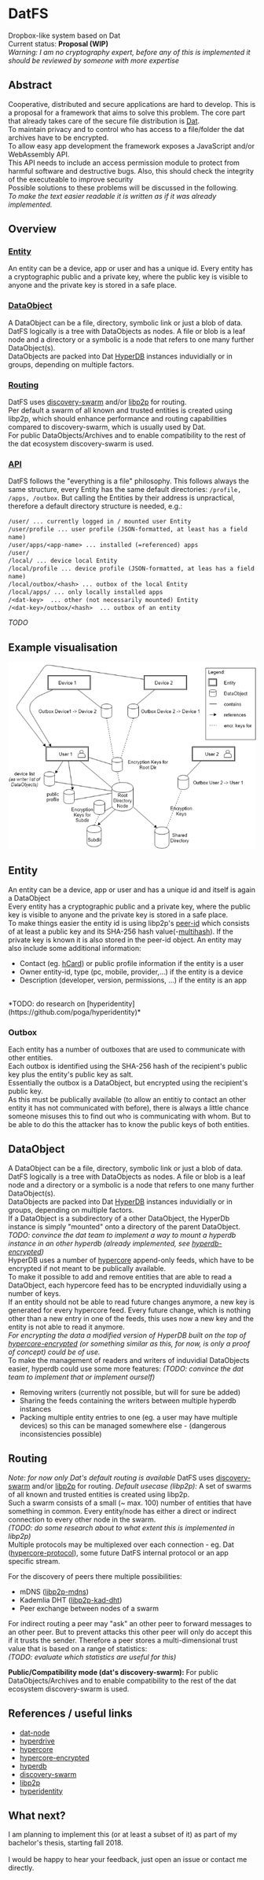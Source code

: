 # DatFS

Dropbox-like system based on Dat<br>
Current status: **Proposal (WIP)** <br>
*Warning: I am no cryptography expert, before any of this is implemented it should be reviewed by someone with more expertise*

## Abstract

Cooperative, distributed and secure applications are hard to develop.
This is a proposal for a framework that aims to solve this problem.
The core part that already takes care of the secure file distribution is [Dat](https://datproject.org).<br>
To maintain privacy and to control who has access to a file/folder the dat archives have to be encrypted.<br>
To allow easy app development the framework exposes a JavaScript and/or WebAssembly API.<br>
This API needs to include an access permission module to protect from harmful software and destructive bugs. Also, this should check the integrity of the executeable to improve security<br>
Possible solutions to these problems will be discussed in the following.<br>
*To make the text easier readable it is written as if it was already implemented.*

## Overview

### [Entity](#entity)

An entity can be a device, app or user and has a unique id.
Every entity has a cryptographic public and a private key, where the public key is visible to anyone and the private key is stored in a safe place.

### [DataObject](#dataobject)

A DataObject can be a file, directory, symbolic link or just a blob of data.
DatFS logically is a tree with DataObjects as nodes. A file or blob is a leaf node and a directory or a symbolic is a node that refers to one many further DataObject(s).<br>
DataObjects are packed into Dat [HyperDB](https://github.com/mafintosh/hyperdb) instances induvidially or in groups, depending on multiple factors.

### [Routing](#routing)

DatFS uses [discovery-swarm](https://github.com/mafintosh/discovery-swarm) and/or [libp2p](https://libp2p.io/) for routing.<br>
Per default a swarm of all known and trusted entities is created using libp2p, which should enhance performance and routing capabilities compared to discovery-swarm, which is usually used by Dat.<br>
For public DataObjects/Archives and to enable compatibility to the rest of the dat ecosystem discovery-swarm is used.

### [API](#api)

DatFS follows the "everything is a file" philosophy. This follows always the same structure, 
every Entity has the same default directories: `/profile, /apps, /outbox`.
But calling the Entities by their address is unpractical, therefore a default directory structure is needed, e.g.:
```
/user/ ... currently logged in / mounted user Entity
/user/profile ... user profile (JSON-formatted, at least has a field name)
/user/apps/<app-name> ... installed (=referenced) apps 
/user/
/local/ ... device local Entity
/local/profile ... device profile (JSON-formatted, at leas has a field name)
/local/outbox/<hash> ... outbox of the local Entity
/local/apps/ ... only locally installed apps
/<dat-key>  ... other (not necessarily mounted) Entity
/<dat-key>/outbox/<hash>  ... outbox of an entity
```


*TODO*

## Example visualisation

![example.png](https://raw.githubusercontent.com/fsteff/DatFS/master/example.png)

## Entity

An entity can be a device, app or user and has a unique id and itself is again a DataObject<br>
Every entity has a cryptographic public and a private key, where the public key is visible to anyone and the private key is stored in a safe place.<br>
To make things easier the entity id is using libp2p's [peer-id](https://github.com/libp2p/js-peer-id) which consists of at least a public key and its SHA-256 hash value(-[multihash](https://github.com/multiformats/multihash)).
If the private key is known it is also stored in the peer-id object.
An entity may also include some additional information:

* Contact (eg. [hCard](https://en.wikipedia.org/wiki/HCard)) or public profile information if the entity is a user
* Owner entity-id, type (pc, mobile, provider,...) if the entity is a device
* Description (developer, version, permissions, ...) if the entity is an app

<br>
*TODO: do research on [hyperidentity](https://github.com/poga/hyperidentity)*

### Outbox

Each entity has a number of outboxes that are used to communicate with other entities.<br>
Each outbox is identified using the SHA-256 hash of the recipient's public key plus the entity's public key as salt.<br>
Essentially the outbox is a DataObject, but encrypted using the recipient's public key.<br>
As this must be publically available (to allow an entitiy to contact an other entity it has not communicated with before), there is always a little chance someone misuses this to find out who is communicating with whom. But to be able to do this the attacker has to know the public keys of both entities.

## DataObject

A DataObject can be a file, directory, symbolic link or just a blob of data.
DatFS logically is a tree with DataObjects as nodes. A file or blob is a leaf node and a directory or a symbolic is a node that refers to one many further DataObject(s).<br>
DataObjects are packed into Dat [HyperDB](https://github.com/mafintosh/hyperdb) instances induvidially or in groups, depending on multiple factors.<br>
If a DataObject is a subdirectory of a other DataObject, the HyperDb instance is simply "mounted" onto a directory of the parent DataObject.<br>
*TODO: convince the dat team to implement a way to mount a hyperdb instance in an other hyperdb (already implemented, see [hyperdb-encrypted](https://github.com/fsteff/hyperdb-encrypted))*<br>
HyperDB uses a number of [hypercore](https://github.com/mafintosh/hypercore) append-only feeds, which have to be encrypted if not meant to be publically available.<br>
To make it possible to add and remove entities that are able to read a DataObject, each hypercore feed has to be encrypted induvidially using a number of keys.<br>
If an entity should not be able to read future changes anymore, a new key is generated for every hypercore feed. Every future change, which is nothing other than a new entry in one of the feeds, this uses now a new key and the entity is not able to read it anymore.<br>
*For encrypting the data a modified version of HyperDB built on the top of [hypercore-encrypted](https://github.com/fsteff/hypercore-encrypted) (or something similar as this, for now, is only a proof of concept) could be of use.*<br>
To make the management of readers and writers of induvidial DataObjects easier, hyperdb could use some more features: *(TODO: convince the dat team to implement that or implement ourself)*<br>
* Removing writers (currently not possible, but will for sure be added)
* Sharing the feeds containing the writers between multiple hyperdb instances
* Packing multiple entity entries to one (eg. a user may have multiple devices) so this can be managed somewhere else - (dangerous inconsistencies possible)

## Routing

*Note: for now only Dat's default routing is available*
DatFS uses [discovery-swarm](https://github.com/mafintosh/discovery-swarm) and/or [libp2p](https://libp2p.io/) for routing.
*Default usecase (libp2p):*
A set of swarms of all known and trusted entities is created using libp2p.<br>
Such a swarm consists of a small (~ max. 100) number of entities that have something in common. Every entity/node has either a direct or indirect connection to every other node in the swarm.<br>
*(TODO: do some research about to what extent this is implemented in libp2p)*<br>
Multiple protocols may be multiplexed over each connection - eg. Dat ([hypercore-protocol](https://github.com/mafintosh/hypercore-protocol)), some future DatFS internal protocol or an app specific stream.

For the discovery of peers there multiple possibilities:

* mDNS ([libp2p-mdns](https://github.com/libp2p/js-libp2p-mdns))
* Kademlia DHT ([libp2p-kad-dht](https://github.com/libp2p/js-libp2p-kad-dht))
* Peer exchange between nodes of a swarm

For indirect routing a peer may "ask" an other peer to forward messages to an other peer. But to prevent attacks this other peer will only do accept this if it trusts the sender.
Therefore a peer stores a multi-dimensional trust value that is based on a range of statistics:<br>
*(TODO: evaluate which statistics are useful for this)*

**Public/Compatibility mode (dat's discovery-swarm):**
For public DataObjects/Archives and to enable compatibility to the rest of the dat ecosystem discovery-swarm is used.

## References / useful links

* [dat-node](https://github.com/datproject/dat-node)
* [hyperdrive](https://github.com/mafintosh/hyperdrive)
* [hypercore](https://github.com/mafintosh/hypercore)
* [hypercore-encrypted](https://github.com/fsteff/hypercore-encrypted)
* [hyperdb](https://github.com/mafintosh/hyperdb)
* [discovery-swarm](https://github.com/mafintosh/discovery-swarm)
* [libp2p](https://libp2p.io/)
* [hyperidentity](https://github.com/poga/hyperidentity)

## What next?

I am planning to implement this (or at least a subset of it) as part of my bachelor's thesis, starting fall 2018.<br><br>
I would be happy to hear your feedback, just open an issue or contact me directly.
